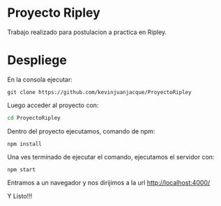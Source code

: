 # Proyecto Ripley

Trabajo realizado para postulacion a practica en Ripley.

# Despliege

En la consola ejecutar: 

```git
git clone https://github.com/kevinjuanjacque/ProyectoRipley
```

Luego acceder al proyecto con:

```bash
cd ProyectoRipley
```

Dentro del proyecto ejecutamos, comando de npm:

```npm
npm install
```

Una ves terminado de ejecutar el comando, ejecutamos el servidor con: 

```npm
npm start
```

Entramos a un navegador y nos dirijimos a la url [http://localhost:4000/](http://localhost:4000/)


Y Listo!!!
